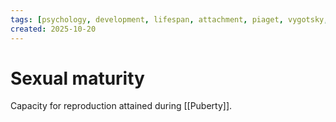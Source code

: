 ```yaml
---
tags: [psychology, development, lifespan, attachment, piaget, vygotsky, adolescence, adulthood, aging, morality]
created: 2025-10-20
---
```

# Sexual maturity

Capacity for reproduction attained during [[Puberty]].
